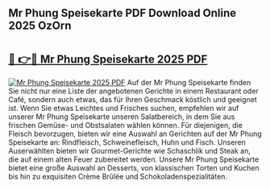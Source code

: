 ## Mr Phung Speisekarte PDF Download Online 2025 OzOrn

# <h2><a href="http://gcbinuz.nevu.top/?p=Mr+Phung+Speisekarte">🔗 👉🔴 Mr Phung Speisekarte 2025 PDF</a></h2>

[![Mr Phung Speisekarte 2025 PDF](https://i.imgur.com/dBaPXMq.png)](http://gcbinuz.nevu.top/?p=Mr+Phung+Speisekarte)
Auf der Mr Phung Speisekarte finden Sie nicht nur eine Liste der angebotenen Gerichte in einem Restaurant oder Café, sondern auch etwas, das für Ihren Geschmack köstlich und geeignet ist. Wenn Sie etwas Leichtes und Frisches suchen, empfehlen wir auf unserer Mr Phung Speisekarte unseren Salatbereich, in dem Sie aus frischen Gemüse- und Obstsalaten wählen können. Für diejenigen, die Fleisch bevorzugen, bieten wir eine Auswahl an Gerichten auf der Mr Phung Speisekarte an: Rindfleisch, Schweinefleisch, Huhn und Fisch. Unseren Auserwählten bieten wir Gourmet-Gerichte wie Schaschlik und Steak an, die auf einem alten Feuer zubereitet werden. Unsere Mr Phung Speisekarte bietet eine große Auswahl an Desserts, von klassischen Torten und Kuchen bis hin zu exquisiten Crème Brûlée und Schokoladenspezialitäten.

